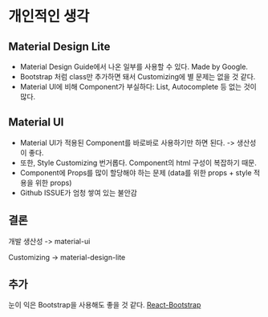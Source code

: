 개인적인 생각
=========

Material Design Lite
--------------------
- Material Design Guide에서 나온 일부를 사용할 수 있다. Made by Google.
- Bootstrap 처럼 class만 추가하면 돼서 Customizing에 별 문제는 없을 것 같다.
- Material UI에 비해 Component가 부실하다: List, Autocomplete 등 없는 것이 많다.

Material UI
-----------
- Material UI가 적용된 Component를 바로바로 사용하기만 하면 된다. -> 생산성이 좋다.
- 또한, Style Customizing 번거롭다. Component의 html 구성이 복잡하기 때문.
- Component에 Props를 많이 할당해야 하는 문제 (data를 위한 props + style 적용을 위한 props)
- Github ISSUE가 엄청 쌓여 있는 불안감

결론
-------
개발 생산성 -> material-ui

Customizing -> material-design-lite

추가
---
눈이 익은 Bootstrap을 사용해도 좋을 것 같다. [React-Bootstrap](https://react-bootstrap.github.io/)
